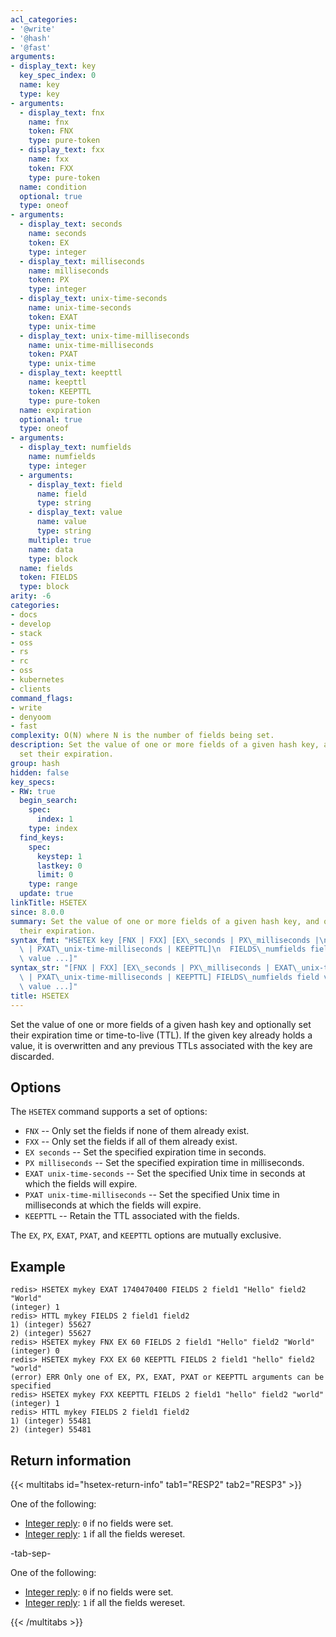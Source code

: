 ```yaml
---
acl_categories:
- '@write'
- '@hash'
- '@fast'
arguments:
- display_text: key
  key_spec_index: 0
  name: key
  type: key
- arguments:
  - display_text: fnx
    name: fnx
    token: FNX
    type: pure-token
  - display_text: fxx
    name: fxx
    token: FXX
    type: pure-token
  name: condition
  optional: true
  type: oneof
- arguments:
  - display_text: seconds
    name: seconds
    token: EX
    type: integer
  - display_text: milliseconds
    name: milliseconds
    token: PX
    type: integer
  - display_text: unix-time-seconds
    name: unix-time-seconds
    token: EXAT
    type: unix-time
  - display_text: unix-time-milliseconds
    name: unix-time-milliseconds
    token: PXAT
    type: unix-time
  - display_text: keepttl
    name: keepttl
    token: KEEPTTL
    type: pure-token
  name: expiration
  optional: true
  type: oneof
- arguments:
  - display_text: numfields
    name: numfields
    type: integer
  - arguments:
    - display_text: field
      name: field
      type: string
    - display_text: value
      name: value
      type: string
    multiple: true
    name: data
    type: block
  name: fields
  token: FIELDS
  type: block
arity: -6
categories:
- docs
- develop
- stack
- oss
- rs
- rc
- oss
- kubernetes
- clients
command_flags:
- write
- denyoom
- fast
complexity: O(N) where N is the number of fields being set.
description: Set the value of one or more fields of a given hash key, and optionally
  set their expiration.
group: hash
hidden: false
key_specs:
- RW: true
  begin_search:
    spec:
      index: 1
    type: index
  find_keys:
    spec:
      keystep: 1
      lastkey: 0
      limit: 0
    type: range
  update: true
linkTitle: HSETEX
since: 8.0.0
summary: Set the value of one or more fields of a given hash key, and optionally set
  their expiration.
syntax_fmt: "HSETEX key [FNX | FXX] [EX\_seconds | PX\_milliseconds |\n  EXAT\_unix-time-seconds\
  \ | PXAT\_unix-time-milliseconds | KEEPTTL]\n  FIELDS\_numfields field value [field\
  \ value ...]"
syntax_str: "[FNX | FXX] [EX\_seconds | PX\_milliseconds | EXAT\_unix-time-seconds\
  \ | PXAT\_unix-time-milliseconds | KEEPTTL] FIELDS\_numfields field value [field\
  \ value ...]"
title: HSETEX
---
```


Set the value of one or more fields of a given hash key and optionally
set their expiration time or time-to-live (TTL). If the given key already holds a value, it is overwritten and any previous TTLs associated with the key are discarded.

## Options

The `HSETEX` command supports a set of options:

* `FNX` -- Only set the fields if none of them already exist.
* `FXX` -- Only set the fields if all of them already exist.
* `EX seconds` -- Set the specified expiration time in seconds.
* `PX milliseconds` -- Set the specified expiration time in milliseconds.
* `EXAT unix-time-seconds` -- Set the specified Unix time in seconds at which the fields will expire.
* `PXAT unix-time-milliseconds` -- Set the specified Unix time in milliseconds at which the fields will expire.
* `KEEPTTL` -- Retain the TTL associated with the fields.

The `EX`, `PX`, `EXAT`, `PXAT`, and `KEEPTTL` options are mutually exclusive.

## Example

```
redis> HSETEX mykey EXAT 1740470400 FIELDS 2 field1 "Hello" field2 "World"
(integer) 1
redis> HTTL mykey FIELDS 2 field1 field2
1) (integer) 55627
2) (integer) 55627
redis> HSETEX mykey FNX EX 60 FIELDS 2 field1 "Hello" field2 "World"
(integer) 0
redis> HSETEX mykey FXX EX 60 KEEPTTL FIELDS 2 field1 "hello" field2 "world"
(error) ERR Only one of EX, PX, EXAT, PXAT or KEEPTTL arguments can be specified
redis> HSETEX mykey FXX KEEPTTL FIELDS 2 field1 "hello" field2 "world"
(integer) 1
redis> HTTL mykey FIELDS 2 field1 field2
1) (integer) 55481
2) (integer) 55481
```

## Return information

{{< multitabs id="hsetex-return-info" 
    tab1="RESP2" 
    tab2="RESP3" >}}

One of the following:
* [Integer reply](../../develop/reference/protocol-spec#integers): `0` if no fields were set.
* [Integer reply](../../develop/reference/protocol-spec#integers): `1` if all the fields wereset.

-tab-sep-

One of the following:
* [Integer reply](../../develop/reference/protocol-spec#integers): `0` if no fields were set.
* [Integer reply](../../develop/reference/protocol-spec#integers): `1` if all the fields wereset.

{{< /multitabs >}}
